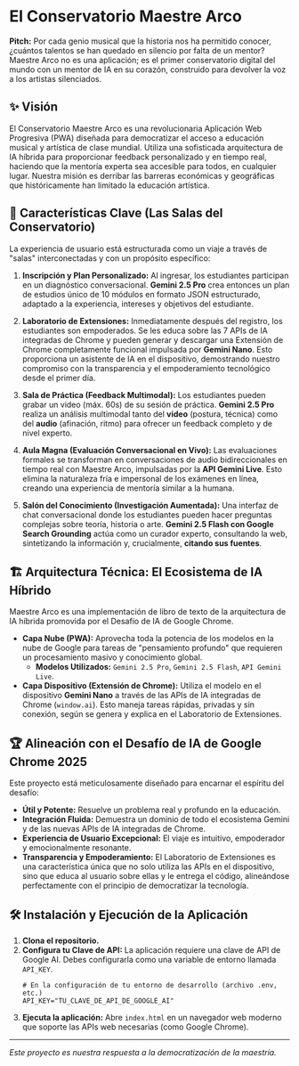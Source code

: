 # El Conservatorio Maestre Arco

**Pitch:** Por cada genio musical que la historia nos ha permitido conocer, ¿cuántos talentos se han quedado en silencio por falta de un mentor? Maestre Arco no es una aplicación; es el primer conservatorio digital del mundo con un mentor de IA en su corazón, construido para devolver la voz a los artistas silenciados.

## ✨ Visión

El Conservatorio Maestre Arco es una revolucionaria Aplicación Web Progresiva (PWA) diseñada para democratizar el acceso a educación musical y artística de clase mundial. Utiliza una sofisticada arquitectura de IA híbrida para proporcionar feedback personalizado y en tiempo real, haciendo que la mentoría experta sea accesible para todos, en cualquier lugar. Nuestra misión es derribar las barreras económicas y geográficas que históricamente han limitado la educación artística.

## 🚀 Características Clave (Las Salas del Conservatorio)

La experiencia de usuario está estructurada como un viaje a través de "salas" interconectadas y con un propósito específico:

1.  **Inscripción y Plan Personalizado:** Al ingresar, los estudiantes participan en un diagnóstico conversacional. **Gemini 2.5 Pro** crea entonces un plan de estudios único de 10 módulos en formato JSON estructurado, adaptado a la experiencia, intereses y objetivos del estudiante.

2.  **Laboratorio de Extensiones:** Inmediatamente después del registro, los estudiantes son empoderados. Se les educa sobre las 7 APIs de IA integradas de Chrome y pueden generar y descargar una Extensión de Chrome completamente funcional impulsada por **Gemini Nano**. Esto proporciona un asistente de IA en el dispositivo, demostrando nuestro compromiso con la transparencia y el empoderamiento tecnológico desde el primer día.

3.  **Sala de Práctica (Feedback Multimodal):** Los estudiantes pueden grabar un video (máx. 60s) de su sesión de práctica. **Gemini 2.5 Pro** realiza un análisis multimodal tanto del **video** (postura, técnica) como del **audio** (afinación, ritmo) para ofrecer un feedback completo y de nivel experto.

4.  **Aula Magna (Evaluación Conversacional en Vivo):** Las evaluaciones formales se transforman en conversaciones de audio bidireccionales en tiempo real con Maestre Arco, impulsadas por la **API Gemini Live**. Esto elimina la naturaleza fría e impersonal de los exámenes en línea, creando una experiencia de mentoría similar a la humana.

5.  **Salón del Conocimiento (Investigación Aumentada):** Una interfaz de chat conversacional donde los estudiantes pueden hacer preguntas complejas sobre teoría, historia o arte. **Gemini 2.5 Flash con Google Search Grounding** actúa como un curador experto, consultando la web, sintetizando la información y, crucialmente, **citando sus fuentes**.

## 🏗️ Arquitectura Técnica: El Ecosistema de IA Híbrido

Maestre Arco es una implementación de libro de texto de la arquitectura de IA híbrida promovida por el Desafío de IA de Google Chrome.

*   **Capa Nube (PWA):** Aprovecha toda la potencia de los modelos en la nube de Google para tareas de "pensamiento profundo" que requieren un procesamiento masivo y conocimiento global.
    *   **Modelos Utilizados:** `Gemini 2.5 Pro`, `Gemini 2.5 Flash`, `API Gemini Live`.
*   **Capa Dispositivo (Extensión de Chrome):** Utiliza el modelo en el dispositivo **Gemini Nano** a través de las APIs de IA integradas de Chrome (`window.ai`). Esto maneja tareas rápidas, privadas y sin conexión, según se genera y explica en el Laboratorio de Extensiones.

## 🏆 Alineación con el Desafío de IA de Google Chrome 2025

Este proyecto está meticulosamente diseñado para encarnar el espíritu del desafío:

*   **Útil y Potente:** Resuelve un problema real y profundo en la educación.
*   **Integración Fluida:** Demuestra un dominio de todo el ecosistema Gemini y de las nuevas APIs de IA integradas de Chrome.
*   **Experiencia de Usuario Excepcional:** El viaje es intuitivo, empoderador y emocionalmente resonante.
*   **Transparencia y Empoderamiento:** El Laboratorio de Extensiones es una característica única que no solo utiliza las APIs en el dispositivo, sino que educa al usuario sobre ellas y le entrega el código, alineándose perfectamente con el principio de democratizar la tecnología.

## 🛠️ Instalación y Ejecución de la Aplicación

1.  **Clona el repositorio.**
2.  **Configura tu Clave de API:** La aplicación requiere una clave de API de Google AI. Debes configurarla como una variable de entorno llamada `API_KEY`.
    ```
    # En la configuración de tu entorno de desarrollo (archivo .env, etc.)
    API_KEY="TU_CLAVE_DE_API_DE_GOOGLE_AI"
    ```
3.  **Ejecuta la aplicación:** Abre `index.html` en un navegador web moderno que soporte las APIs web necesarias (como Google Chrome).

---
*Este proyecto es nuestra respuesta a la democratización de la maestría.*